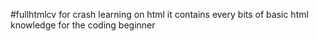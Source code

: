 #fullhtmlcv for crash learning on html
it contains every bits of basic html knowledge for the coding beginner
